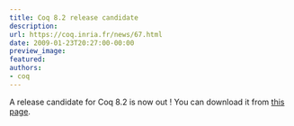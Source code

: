 ```yaml
---
title: Coq 8.2 release candidate
description:
url: https://coq.inria.fr/news/67.html
date: 2009-01-23T20:27:00-00:00
preview_image:
featured:
authors:
- coq
---
```



<p>A release candidate for Coq 8.2 is now out ! You can download it from <a href="https://coq.inria.fr/coq-82-rc">this page</a>.</p>

 
